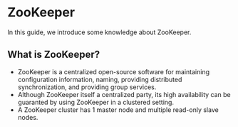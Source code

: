 # ZooKeeper

In this guide, we introduce some knowledge about ZooKeeper.

## What is ZooKeeper?

- ZooKeeper is a centralized open-source software for maintaining configuration information, naming, providing distributed synchronization, and providing group services.
- Although ZooKeeper itself a centralized party, its high availability can be guaranted by using ZooKeeper in a clustered setting.
- A ZooKeeper cluster has 1 master node and multiple read-only slave nodes.
